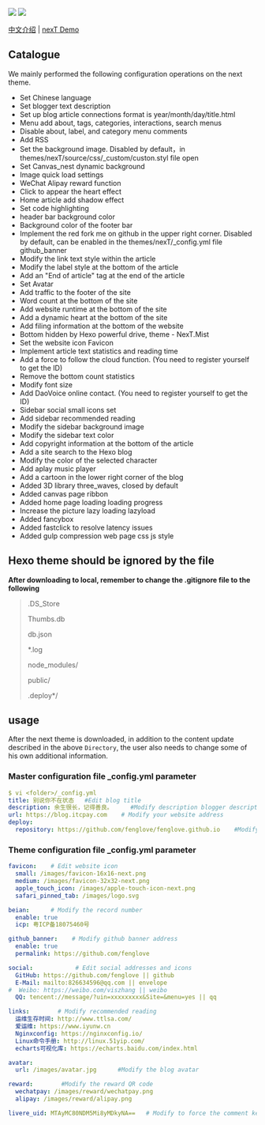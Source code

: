 [![](https://img.shields.io/badge/Hexo-brightgreen.svg?style=plastic)](https://hexo.io/)
[![](https://img.shields.io/badge/nexT-pyker-yellow.svg?style=plastic)](https://github.com/theme-next/hexo-theme-next)

[中文介绍](zh-CN/README.md) | [nexT Demo](https://blog.itcpay.com)
## Catalogue
We mainly performed the following configuration operations on the next theme.

* Set Chinese language
* Set blogger text description
* Set up blog article connections format is year/month/day/title.html
* Menu add about, tags, categories, interactions, search menus
* Disable about, label, and category menu comments
* Add RSS
* Set the background image. Disabled by default，in themes/nexT/source/css/_custom/custon.styl file open
* Set Canvas_nest dynamic background
* Image quick load settings
* WeChat Alipay reward function
* Click to appear the heart effect
* Home article add shadow effect
* Set code highlighting
* header bar background color
* Background color of the footer bar
* Implement the red fork me on github in the upper right corner. Disabled by default, can be enabled in the themes/nexT/_config.yml file github_banner
* Modify the link text style within the article
* Modify the label style at the bottom of the article
* Add an "End of article" tag at the end of the article
* Set Avatar
* Add traffic to the footer of the site
* Word count at the bottom of the site
* Add website runtime at the bottom of the site
* Add a dynamic heart at the bottom of the site
* Add filing information at the bottom of the website
* Bottom hidden by Hexo powerful drive, theme - NexT.Mist
* Set the website icon Favicon
* Implement article text statistics and reading time
* Add a force to follow the cloud function. (You need to register yourself to get the ID)
* Remove the bottom count statistics
* Modify font size
* Add DaoVoice online contact. (You need to register yourself to get the ID)
* Sidebar social small icons set
* Add sidebar recommended reading
* Modify the sidebar background image
* Modify the sidebar text color
* Add copyright information at the bottom of the article
* Add a site search to the Hexo blog
* Modify the color of the selected character
* Add aplay music player
* Add a cartoon in the lower right corner of the blog
* Added 3D library three_waves, closed by default
* Added canvas page ribbon
* Added home page loading loading progress
* Increase the picture lazy loading lazyload
* Added fancybox 
* Added fastclick to resolve latency issues
* Added gulp compression web page css js style

## Hexo theme should be ignored by the file
**After downloading to local, remember to change the .gitignore file to the following**

>.DS_Store
>
>Thumbs.db
>
>db.json
>
>*.log
>
>node_modules/
>
>public/
>
>.deploy*/

## usage
After the next theme is downloaded, in addition to the content update described in the above `Directory`, the user also needs to change some of his own additional information.
### Master configuration file _config.yml parameter
```yaml
$ vi <folder>/_config.yml
title: 别说你不在状态   #Edit blog title
description: 余生很长，记得善良。     #Modify description blogger description
url: https://blog.itcpay.com    # Modify your website address
deploy:
  repository: https://github.com/fenglove/fenglove.github.io    #Modify into your own github pages address
```
### Theme configuration file _config.yml parameter
```yaml
favicon:    # Edit website icon
  small: /images/favicon-16x16-next.png
  medium: /images/favicon-32x32-next.png
  apple_touch_icon: /images/apple-touch-icon-next.png
  safari_pinned_tab: /images/logo.svg

beian:      # Modify the record number 
  enable: true
  icp: 粤ICP备18075460号

github_banner:    # Modify github banner address
  enable: true
  permalink: https://github.com/fenglove

social:            # Edit social addresses and icons
  GitHub: https://github.com/fenglove || github
  E-Mail: mailto:826634596@qq.com || envelope
#  Weibo: https://weibo.com/viszhang || weibo
  QQ: tencent://message/?uin=xxxxxxxxx&Site=&menu=yes || qq

links:        # Modify recommended reading
  运维生存时间: http://www.ttlsa.com/
  爱运维: https://www.iyunw.cn
  Nginxconfig: https://nginxconfig.io/
  Linux命令手册: http://linux.51yip.com/
  echarts可视化库: https://echarts.baidu.com/index.html

avatar:
  url: /images/avatar.jpg      #Modify the blog avatar

reward:        #Modify the reward QR code
  wechatpay: /images/reward/wechatpay.png
  alipay: /images/reward/alipay.png

livere_uid: MTAyMC80NDM5Mi8yMDkyNA==   # Modify to force the comment key, otherwise you can't manage the comment
```